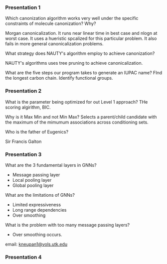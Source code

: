 ### Presentation 1
Which canonization algorithm works very well under the specific constraints of molecule canonization? Why?

Morgan canonicalization. It runs near linear time in best case and nlogn at worst case. It uses a hueristic spcalized for this particular problem. It also fails in more general canonicalization problems.

What strategy does NAUTY's algorithm employ to achieve canonization?

NAUTY's algorithms uses tree pruning to achieve canonicalization.

What are the five steps our program takes to generate an IUPAC name?
FInd the longest carbon chain.
Identify functional groups.


### Presentation 2

What is the parameter being optimized for out Level 1 approach?
THe scoring algirithm, BIC.

Why is it Max Min and not Min Max?
Selects a parent/child candidate with the maximum of the mimumum associations across conditioning sets.

Who is the father of Eugenics?

Sir Francis Galton


### Presentation 3
What are the 3 fundamental layers in GNNs?
- Message passing layer
- Local pooling layer
- Global pooling layer

What are the limitations of GNNs?
- Limited expressiveness
- Long range dependencies
- Over smoothing

What is the problem with too many message passing layers?
- Over smoothing occurs. 

email: kneupan1@vols.utk.edu

### Presentation 4

